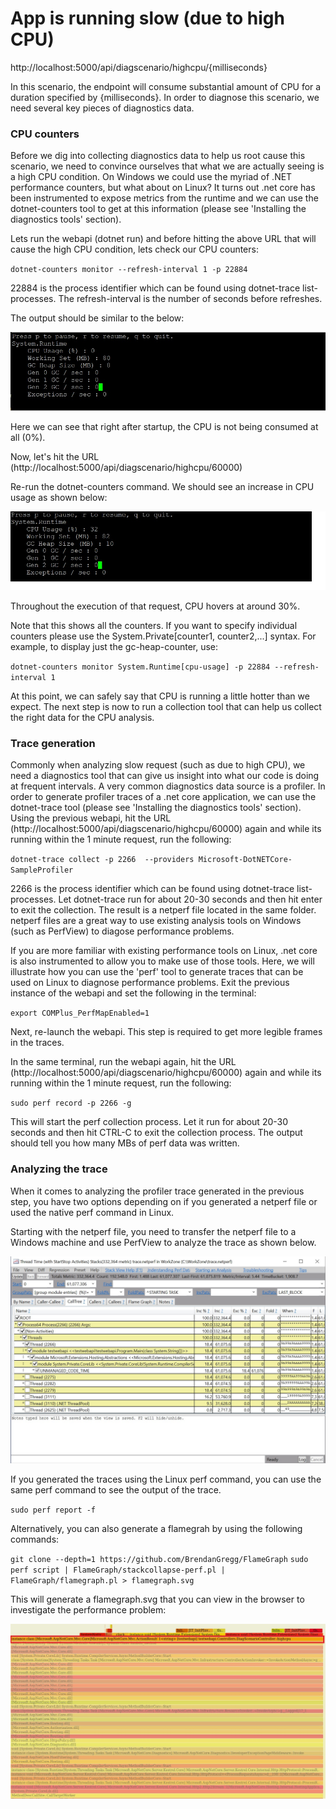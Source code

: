# App is running slow (due to high CPU)

http://localhost:5000/api/diagscenario/highcpu/{milliseconds}

In this scenario, the endpoint will consume substantial amount of CPU for a duration specified by {milliseconds}. In order to diagnose this scenario, we need several key pieces of diagnostics data.

### CPU counters
Before we dig into collecting diagnostics data to help us root cause this scenario, we need to convince ourselves that what we are actually seeing is a high CPU condition. On Windows we could use the myriad of .NET performance counters, but what about on Linux? It turns out .net core has been instrumented to expose metrics from the runtime and we can use the dotnet-counters tool to get at this information (please see 'Installing the diagnostics tools' section). 

Lets run the webapi (dotnet run) and before hitting the above URL that will cause the high CPU condition, lets check our CPU counters:

`dotnet-counters monitor --refresh-interval 1 -p 22884`

22884 is the process identifier which can be found using dotnet-trace list-processes. The refresh-interval is the number of seconds before refreshes. 

The output should be similar to the below:

![alt text](https://github.com/MarioHewardt/netcorediag/blob/master/cpulow.jpg)

Here we can see that right after startup, the CPU is not being consumed at all (0%). 

Now, let's hit the URL (http://localhost:5000/api/diagscenario/highcpu/60000)

Re-run the dotnet-counters command. We should see an increase in CPU usage as shown below:

![alt text](https://github.com/MarioHewardt/netcorediag/blob/master/cpuhigh.jpg)

Throughout the execution of that request, CPU hovers at around 30%.  

Note that this shows all the counters. If you want to specify individual counters please use the System.Private[counter1, counter2,...] syntax. For example, to display just the gc-heap-counter, use:

`dotnet-counters monitor System.Runtime[cpu-usage] -p 22884 --refresh-interval 1`

At this point, we can safely say that CPU is running a little hotter than we expect. The next step is now to run a collection tool that can help us collect the right data for the CPU analysis.  


### Trace generation
Commonly when analyzing slow request (such as due to high CPU), we need a diagnostics tool that can give us insight into what our code is doing at frequent intervals. A very common diagnostics data source is a profiler. In order to generate profiler traces of a .net core application, we can use the dotnet-trace tool (please see 'Installing the diagnostics tools' section). Using the previous webapi, hit the URL (http://localhost:5000/api/diagscenario/highcpu/60000) again and while its running within the 1 minute request, run the following:

`dotnet-trace collect -p 2266  --providers Microsoft-DotNETCore-SampleProfiler`

2266 is the process identifier which can be found using dotnet-trace list-processes. Let dotnet-trace run for about 20-30 seconds and then hit enter to exit the collection. 
The result is a netperf file located in the same folder. netperf files are a great way to use existing analysis tools on Windows (such as PerfView) to diagose performance problems. 

If you  are more familiar with existing performance tools on Linux, .net core is also instrumented to allow you to make use of those tools. Here, we will illustrate how you can use the 'perf' tool to generate traces that can be used on Linux to diagnose performance problems. Exit the previous instance of the webapi and set the following in the terminal:

`export COMPlus_PerfMapEnabled=1`

Next, re-launch the webapi. This step is required to get more legible frames in the traces. 

In the same terminal, run the webapi again, hit the URL (http://localhost:5000/api/diagscenario/highcpu/60000) again and while its running within the 1 minute request, run the following:

`sudo perf record -p 2266 -g`

This will start the perf collection process. Let it run for about 20-30 seconds and then hit CTRL-C to exit the collection process. The output should tell you how many MBs of perf data was written.  


### Analyzing the trace
When it comes to analyzing the profiler trace generated in the previous step, you have two options depending on if you generated a netperf file or used the native perf command in Linux. 

Starting with the netperf file, you need to transfer the netperf file to a Windows machine and use PerfView to analyze the trace as shown below.

![alt text](https://github.com/MarioHewardt/netcorediag/blob/master/perfview.jpg)

If you generated the traces using the Linux perf command, you can use the same perf command to see the output of the trace.

`sudo perf report -f`

Alternatively, you can also generate a flamegrah by using the following commands:

`git clone --depth=1 https://github.com/BrendanGregg/FlameGraph`
`sudo perf script | FlameGraph/stackcollapse-perf.pl | FlameGraph/flamegraph.pl > flamegraph.svg`

This will generate a flamegraph.svg that you can view in the browser to investigate the performance problem:

![alt text](https://github.com/MarioHewardt/netcorediag/blob/master/flamegraph.jpg)





